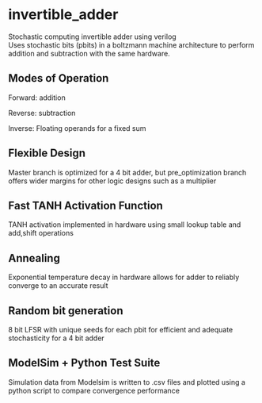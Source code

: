 # invertible_adder
Stochastic computing invertible adder using verilog\
Uses stochastic bits (pbits) in a boltzmann machine architecture to perform addition and subtraction with the same hardware. 
## Modes of Operation
Forward: addition

Reverse: subtraction

Inverse: Floating operands for a fixed sum
## Flexible Design
Master branch is optimized for a 4 bit adder, but pre_optimization branch offers wider margins for other logic designs such as a multiplier
## Fast TANH Activation Function
TANH activation implemented in hardware using small lookup table and add,shift operations
## Annealing
Exponential temperature decay in hardware allows for adder to reliably converge to an accurate result
## Random bit generation
8 bit LFSR with unique seeds for each pbit for efficient and adequate stochasticity for a 4 bit adder
## ModelSim + Python Test Suite
Simulation data from Modelsim is written to .csv files and plotted using a python script to compare convergence performance
